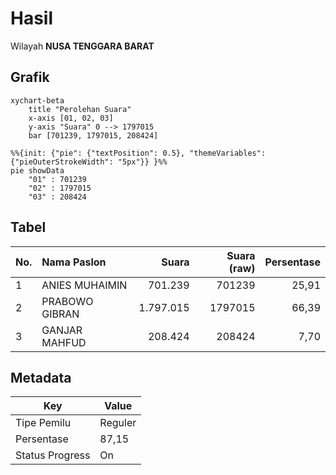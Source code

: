 # Hasil

Wilayah **NUSA TENGGARA BARAT**

## Grafik

```mermaid
xychart-beta
    title "Perolehan Suara"
    x-axis [01, 02, 03]
    y-axis "Suara" 0 --> 1797015
    bar [701239, 1797015, 208424]
```

```mermaid
%%{init: {"pie": {"textPosition": 0.5}, "themeVariables": {"pieOuterStrokeWidth": "5px"}} }%%
pie showData
    "01" : 701239
    "02" : 1797015
    "03" : 208424
```

## Tabel

| No. | Nama Paslon    | Suara     | Suara (raw) | Persentase |
|:--- |:-------------- | ---------:| -----------:| ----------:|
| 1   | ANIES MUHAIMIN | 701.239   | 701239      | 25,91      |
| 2   | PRABOWO GIBRAN | 1.797.015 | 1797015     | 66,39      |
| 3   | GANJAR MAHFUD  | 208.424   | 208424      | 7,70       |


## Metadata

| Key             | Value   |
| --------------- | ------- |
| Tipe Pemilu     | Reguler |
| Persentase      | 87,15   |
| Status Progress | On      |



